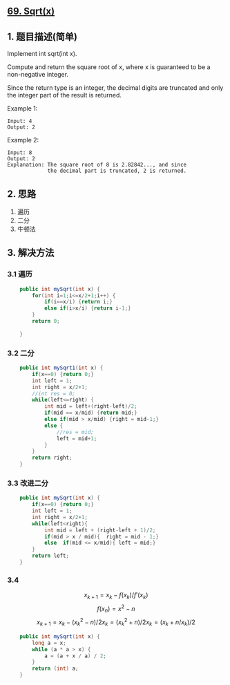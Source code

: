 ## [69. Sqrt(x)](https://leetcode-cn.com/problems/sqrtx/)

## 1. 题目描述(简单)

Implement int sqrt(int x).

Compute and return the square root of x, where x is guaranteed to be a non-negative integer.

Since the return type is an integer, the decimal digits are truncated and only the integer part of the result is returned.

Example 1:
```
Input: 4
Output: 2
```
Example 2:
```
Input: 8
Output: 2
Explanation: The square root of 8 is 2.82842..., and since 
             the decimal part is truncated, 2 is returned.
```
## 2. 思路
1. 遍历
2. 二分
3. 牛顿法
## 3. 解决方法

### 3.1 遍历



```java
    public int mySqrt(int x) {
    	for(int i=1;i<=x/2+1;i++) {
    		if(i==x/i) {return i;}
    		else if(i>x/i) {return i-1;}
    	}
    	return 0;
        
    }
```

### 3.2 二分


```java 
    public int mySqrt1(int x) {
    	if(x==0) {return 0;}
    	int left = 1;
    	int right = x/2+1;
    	//int res = 0;
    	while(left<=right) {
    		int mid = left+(right-left)/2;
    		if(mid == x/mid) {return mid;}
    		else if(mid > x/mid) {right = mid-1;}
    		else {
				//res = mid;
				left = mid+1;
    		}
    	}
    	return right;
    }
```

### 3.3 改进二分


```java
	public int mySqrt(int x) {
		if(x==0) {return 0;}
		int left = 1;
		int right = x/2+1;
		while(left<right){
			int mid = left + (right-left + 1)/2;
			if(mid > x / mid){	right = mid - 1;}
			else  if(mid <= x/mid){	left = mid;}
		}
		return left;
	}
```



### 3.4 

$$x_{k+1} = x_k - f(x_k)/f'(x_k)$$
$$f(x_n) = x^2 - n$$
$$x_{k+1} = x_k - (x_k^2 - n)/2x_k = (x_k^2 + n)/2x_k = (x_k + n/x_k)/2$$

```java
    public int mySqrt(int x) {
        long a = x;
        while (a * a > x) {
            a = (a + x / a) / 2;
        }
        return (int) a;
    }
```

